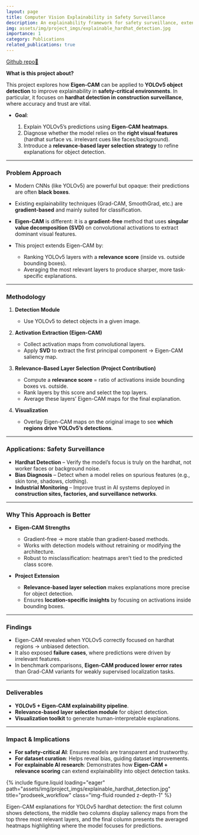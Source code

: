```yaml
---
layout: page
title: Computer Vision Explainability in Safety Surveillance
description: An explainability framework for safety surveillance, extending Eigen-CAM to YOLOv5 object detection with relevance-based layer selection for bias diagnosis.
img: assets/img/project_imgs/explainable_hardhat_detection.jpg
importance: 1
category: Publications
related_publications: true
---
```


[Github repo🔗](https://github.com/kumar-selvakumaran/explainable_hardhat_detection)

**What is this project about?**

This project explores how **Eigen-CAM** can be applied to **YOLOv5 object detection** to improve explainability in **safety-critical environments**. In particular, it focuses on **hardhat detection in construction surveillance**, where accuracy and trust are vital.

* **Goal**:

  1. Explain YOLOv5’s predictions using **Eigen-CAM heatmaps**.
  2. Diagnose whether the model relies on the **right visual features** (hardhat surface vs. irrelevant cues like faces/background).
  3. Introduce a **relevance-based layer selection strategy** to refine explanations for object detection.

---

### Problem Approach

* Modern CNNs (like YOLOv5) are powerful but opaque: their predictions are often **black boxes**.
* Existing explainability techniques (Grad-CAM, SmoothGrad, etc.) are **gradient-based** and mainly suited for classification.
* **Eigen-CAM** is different: it is a **gradient-free** method that uses **singular value decomposition (SVD)** on convolutional activations to extract dominant visual features.
* This project extends Eigen-CAM by:

  * Ranking YOLOv5 layers with a **relevance score** (inside vs. outside bounding boxes).
  * Averaging the most relevant layers to produce sharper, more task-specific explanations.

---

### Methodology

1. **Detection Module**

   * Use YOLOv5 to detect objects in a given image.

2. **Activation Extraction (Eigen-CAM)**

   * Collect activation maps from convolutional layers.
   * Apply **SVD** to extract the first principal component → Eigen-CAM saliency map.

3. **Relevance-Based Layer Selection (Project Contribution)**

   * Compute a **relevance score** = ratio of activations inside bounding boxes vs. outside.
   * Rank layers by this score and select the top layers.
   * Average these layers’ Eigen-CAM maps for the final explanation.

4. **Visualization**

   * Overlay Eigen-CAM maps on the original image to see **which regions drive YOLOv5’s detections**.

---

### Applications: Safety Surveillance

* **Hardhat Detection** – Verify the model’s focus is truly on the hardhat, not worker faces or background noise.
* **Bias Diagnosis** – Detect when a model relies on spurious features (e.g., skin tone, shadows, clothing).
* **Industrial Monitoring** – Improve trust in AI systems deployed in **construction sites, factories, and surveillance networks**.

---

### Why This Approach is Better

* **Eigen-CAM Strengths**

  * Gradient-free → more stable than gradient-based methods.
  * Works with detection models without retraining or modifying the architecture.
  * Robust to misclassification: heatmaps aren’t tied to the predicted class score.

* **Project Extension**

  * **Relevance-based layer selection** makes explanations more precise for object detection.
  * Ensures **location-specific insights** by focusing on activations inside bounding boxes.

---

### Findings

* Eigen-CAM revealed when YOLOv5 correctly focused on hardhat regions → unbiased detection.
* It also exposed **failure cases**, where predictions were driven by irrelevant features.
* In benchmark comparisons, **Eigen-CAM produced lower error rates** than Grad-CAM variants for weakly supervised localization tasks.

---

### Deliverables

* **YOLOv5 + Eigen-CAM explainability pipeline**.
* **Relevance-based layer selection module** for object detection.
* **Visualization toolkit** to generate human-interpretable explanations.

---

### Impact & Implications

* **For safety-critical AI**: Ensures models are transparent and trustworthy.
* **For dataset curation**: Helps reveal bias, guiding dataset improvements.
* **For explainable AI research**: Demonstrates how **Eigen-CAM + relevance scoring** can extend explainability into object detection tasks.

{% include figure.liquid loading="eager" path="assets/img/project_imgs/explainable_hardhat_detection.jpg" title="prodseek_workflow" class="img-fluid rounded z-depth-1" %}
<div class="caption">
    Eigen-CAM explanations for YOLOv5 hardhat detection: the first column shows detections, the middle two columns display saliency maps from the top three most relevant layers, and the final column presents the averaged heatmaps highlighting where the model focuses for predictions.
</div>
